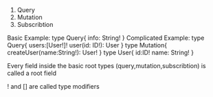 <!-- GraphQL root types -->

1. Query
2. Mutation
3. Subscribtion

Basic Example:
type Query{ <!--root type-->
info: String! <!--root field-->
}
Complicated Example:
type Query{
users:[User!]!
user(id: ID!): User
}
type Mutation{
createUser(name:String!): User!
}
type User{
id:ID!
name: String!
}

Every field inside the basic root types (query,mutation,subscribtion) is called a root field

! and [] are called type modifiers
